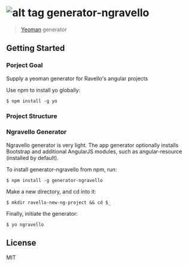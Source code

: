 # ![alt tag](https://raw.github.com/tamirz/generator-ngravello/master/app/templates/ravello-logo-small.png) generator-ngravello 

> [Yeoman](http://yeoman.io) generator


## Getting Started

### Porject Goal

Supply a yeoman generator for Ravello's angular projects

Use npm to install yo globally:

```
$ npm install -g yo
```

### Project Structure


### Ngravello Generator

Ngravello generator is very light. The app generator optionally installs Bootstrap and additional AngularJS modules, such as angular-resource (installed by default).


To install generator-ngravello from npm, run:

```
$ npm install -g generator-ngravello
```

Make a new directory, and cd into it:
```
$ mkdir ravello-new-ng-project && cd $_
```

Finally, initiate the generator:

```
$ yo ngravello
```

## License

MIT
